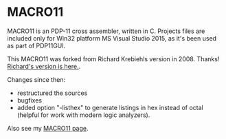 # MACRO11
MACRO11 is an PDP-11 cross assembler, written in C.
Projects files are included only for Win32 platform MS Visual Studio 2015, as it's been used as part of  PDP11GUI.

This MACRO11 was forked from Richard Krebiehls version in 2008. Thanks!
[Richard's version is here.](http://www.dbit.com/pub/pdp11/macro11/).

Changes since then:
* restructured the sources
* bugfixes
* added option "-listhex" to generate listings in hex instead of octal (helpful for work with modern logic analyzers).

Also see my [MACRO11 page](http://www.retrocmp.com/tools/macro11).
